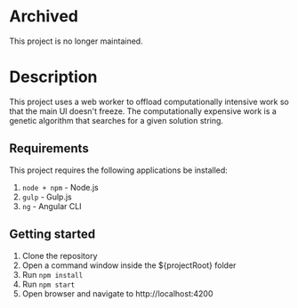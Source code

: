 # Archived
This project is no longer maintained.

# Description
This project uses a web worker to offload computationally intensive work so that the main UI doesn't freeze. The computationally expensive work is a genetic algorithm that searches for a given solution string. 

## Requirements
This project requires the following applications be installed:
1. ```node + npm``` - Node.js 
2. ```gulp``` - Gulp.js
3. ```ng``` - Angular CLI

## Getting started
1. Clone the repository
2. Open a command window inside the ${projectRoot} folder 
3. Run ```npm install```
4. Run ```npm start```
5. Open browser and navigate to http://localhost:4200
